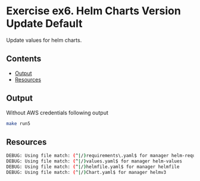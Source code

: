# Exercise ex6. Helm Charts Version Update Default

Update values for helm charts.

<!-- START doctoc generated TOC please keep comment here to allow auto update -->
<!-- DON'T EDIT THIS SECTION, INSTEAD RE-RUN doctoc TO UPDATE -->
## Contents

- [Output](#output)
- [Resources](#resources)

<!-- END doctoc generated TOC please keep comment here to allow auto update -->

## Output

Without AWS credentials following output

```sh
make run5
```

## Resources

```sh
DEBUG: Using file match: (^|/)requirements\.yaml$ for manager helm-requirements
DEBUG: Using file match: (^|/)values.yaml$ for manager helm-values
DEBUG: Using file match: (^|/)helmfile.yaml$ for manager helmfile
DEBUG: Using file match: (^|/)Chart.yaml$ for manager helmv3
```
